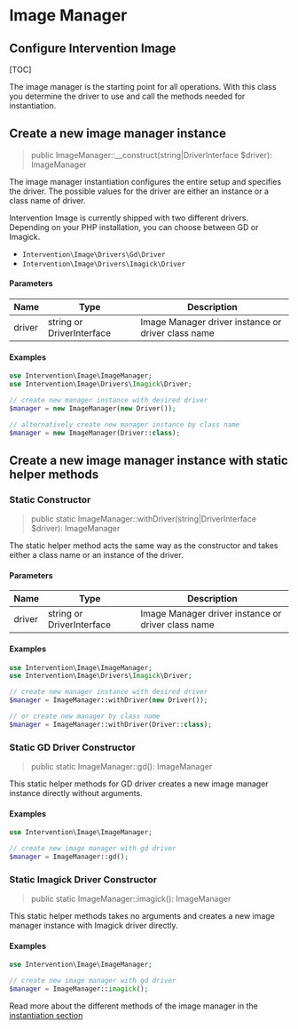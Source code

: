 # Image Manager
## Configure Intervention Image

[TOC]

The image manager is the starting point for all operations. With this
class you determine the driver to use and call the methods needed 
for instantiation.

## Create a new image manager instance

> public ImageManager::__construct(string|DriverInterface $driver): ImageManager

The image manager instantiation configures the entire setup and specifies the
driver. The possible values for the driver are either an instance or a class
name of driver.

Intervention Image is currently shipped with two different drivers. Depending
on your PHP installation, you can choose between GD or Imagick.

- `Intervention\Image\Drivers\Gd\Driver`
- `Intervention\Image\Drivers\Imagick\Driver`

#### Parameters

| Name | Type | Description |
| - | - | - |
| driver | string or DriverInterface | Image Manager driver instance or driver class name |

#### Examples

```php
use Intervention\Image\ImageManager;
use Intervention\Image\Drivers\Imagick\Driver;

// create new manager instance with desired driver
$manager = new ImageManager(new Driver());

// alternatively create new manager instance by class name
$manager = new ImageManager(Driver::class);
```

## Create a new image manager instance with static helper methods

### Static Constructor

> public static ImageManager::withDriver(string|DriverInterface $driver): ImageManager

The static helper method acts the same way as the constructor and takes either
a class name or an instance of the driver.

#### Parameters

| Name | Type | Description |
| - | - | - |
| driver | string or DriverInterface | Image Manager driver instance or driver class name |

#### Examples

```php
use Intervention\Image\ImageManager;
use Intervention\Image\Drivers\Imagick\Driver;

// create new manager instance with desired driver
$manager = ImageManager::withDriver(new Driver());

// or create new manager by class name
$manager = ImageManager::withDriver(Driver::class);
```

### Static GD Driver Constructor

> public static ImageManager::gd(): ImageManager

This static helper methods for GD driver creates a new image manager instance
directly without arguments.

#### Examples

```php
use Intervention\Image\ImageManager;

// create new image manager with gd driver
$manager = ImageManager::gd();
```

### Static Imagick Driver Constructor

> public static ImageManager::imagick(): ImageManager

This static helper methods takes no arguments and creates a new image manager
instance with Imagick driver directly.

#### Examples

```php
use Intervention\Image\ImageManager;

// create new image manager with gd driver
$manager = ImageManager::imagick();
```

Read more about the different methods of the image manager in the
[instantiation section](/v3/basics/instantiation)
